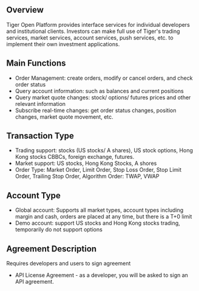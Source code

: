 ## Overview

Tiger Open Platform provides interface services for individual developers and institutional clients. Investors can make full use of Tiger's trading services, market services, account services, push services, etc. to implement their own investment applications.

## Main Functions

* Order Management: create orders, modify or cancel orders, and check order status
* Query account information: such as balances and current positions
* Query market quote changes: stock/ options/ futures prices and other relevant information
* Subscribe real-time changes: get order status changes, position changes, market quote movement, etc.

## Transaction Type

* Trading support: stocks (US stocks/ A shares), US stock options, Hong Kong stocks CBBCs, foreign exchange, futures. 
* Market support: US stocks, Hong Kong Stocks, A shores
* Order Type: Market Order, Limit Order, Stop Loss Order, Stop Limit Order, Trailing Stop Order, Algorithm Order: TWAP, VWAP

## Account Type

* Global account: Supports all market types, account types including margin and cash, orders are placed at any time, but there is a T+0 limit
* Demo account: support US stocks and Hong Kong stocks trading, temporarily do not support options

## Agreement Description 

Requires developers and users to sign agreement

* API License Agreement - as a developer, you will be asked to sign an API agreement.
